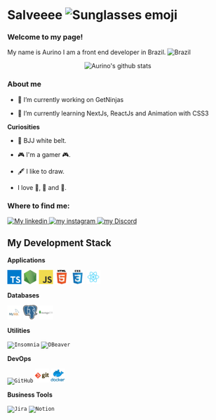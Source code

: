 # Salveeee <img width="30" src="https://emojis.slackmojis.com/emojis/images/1536351075/4594/blob-wave.gif?1536351075" alt="Sunglasses emoji" />
### Welcome to my page!
<p>
  My name is Aurino I am a front end developer in Brazil.
  <img width="16" src="https://www.flaticon.com/svg/static/icons/svg/197/197386.svg" alt="Brazil" />
</p>

<p align="center">
  <img src="https://github-readme-stats.vercel.app/api?username=AurinoJunior&show_icons=true&theme=dracula" alt="Aurino's github stats" />
</p>

### About me

- 🔭 I’m currently working on GetNinjas

- 🌱 I’m currently learning NextJs, ReactJs and Animation with CSS3

**Curiosities**

- 🥋 BJJ white belt.

- 🎮 I'm a gamer 🎮.

- 🖋️ I like to draw.

- I love 🍕, 🍔 and 🍟.

### Where to find me:

<a href="https://www.linkedin.com/in/aurino-junior-7718a4158">
  <img alt="My linkedin" width="28" src="https://www.flaticon.com/svg/static/icons/svg/1383/1383262.svg" />
</a>

<a href="https://www.instagram.com/aurigod_7">
  <img alt="my instagram" width="28" src="https://www.flaticon.com/svg/static/icons/svg/1384/1384063.svg"/>
</a>

<a href="https://discord.gg/qgP5wMP4">
    <img alt="my Discord" width="32" src="https://www.flaticon.com/svg/static/icons/svg/356/356060.svg">
</a>

## My Development Stack

**Applications**

<code><img height="32" src="https://raw.githubusercontent.com/github/explore/80688e429a7d4ef2fca1e82350fe8e3517d3494d/topics/typescript/typescript.png" alt="Typescript"/></code>
<code><img height="32" src="https://raw.githubusercontent.com/github/explore/80688e429a7d4ef2fca1e82350fe8e3517d3494d/topics/nodejs/nodejs.png" alt="Nodejs"/></code>
<code><img height="32" src="https://raw.githubusercontent.com/github/explore/80688e429a7d4ef2fca1e82350fe8e3517d3494d/topics/javascript/javascript.png" alt="Javascript"/></code>
<code><img height="32" src="https://raw.githubusercontent.com/github/explore/80688e429a7d4ef2fca1e82350fe8e3517d3494d/topics/html/html.png" alt="HTML5"/></code>
<code><img height="32" src="https://raw.githubusercontent.com/github/explore/80688e429a7d4ef2fca1e82350fe8e3517d3494d/topics/css/css.png" alt="CSS"/></code>
<code><img height="32" src="https://raw.githubusercontent.com/github/explore/80688e429a7d4ef2fca1e82350fe8e3517d3494d/topics/react/react.png" alt="React"/></code>

**Databases**

<code><img height="32" src="https://raw.githubusercontent.com/github/explore/80688e429a7d4ef2fca1e82350fe8e3517d3494d/topics/mysql/mysql.png" alt="MySQL"/></code>
<code><img height="32" src="https://raw.githubusercontent.com/github/explore/80688e429a7d4ef2fca1e82350fe8e3517d3494d/topics/postgresql/postgresql.png" alt="PostegreSQL"/></code>
<code><img height="32" src="https://raw.githubusercontent.com/github/explore/80688e429a7d4ef2fca1e82350fe8e3517d3494d/topics/mongodb/mongodb.png" alt="MongoDB"/></code>

**Utilities**

<code><img height="32" src="https://dashboard.snapcraft.io/site_media/appmedia/2018/04/twitter-card-icon.png" alt="Insomnia"/></code>
<code><img height="32" src="https://upload.wikimedia.org/wikipedia/commons/thumb/b/b5/DBeaver_logo.svg/1200px-DBeaver_logo.svg.png" alt="DBeaver"/></code>

**DevOps**

<code><img height="32" src="https://cdn3.iconfinder.com/data/icons/inficons/512/github.png" alt="GitHub"/></code>
<code><img height="32" src="https://raw.githubusercontent.com/github/explore/80688e429a7d4ef2fca1e82350fe8e3517d3494d/topics/git/git.png" alt="Git"/></code>
<code><img height="32" src="https://raw.githubusercontent.com/github/explore/80688e429a7d4ef2fca1e82350fe8e3517d3494d/topics/docker/docker.png" alt="Docker"/></code>

**Business Tools**

<code><img height="32" src="https://cdn.worldvectorlogo.com/logos/jira-1.svg" alt="Jira"/></code>
<code><img height="32" src="https://cdn.iconscout.com/icon/free/png-512/notion-1693557-1442598.png" alt="Notion"/></code>

<br>
<br>
